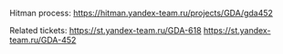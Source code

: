 Hitman process: 
https://hitman.yandex-team.ru/projects/GDA/gda452

Related tickets: 
https://st.yandex-team.ru/GDA-618
https://st.yandex-team.ru/GDA-452
